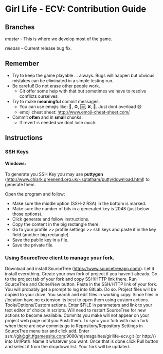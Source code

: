 # Girl Life - ECV: Contribution Guide

## Branches

*master*  - This is where we develop most of the game.

*release* - Current release bug fix.

## Remember

- Try to keep the game playable ... always. Bugs will happen but obvious mistakes can be eliminated in a simple testing run.
- Be careful! Do not erase other people work. 
    - Git offer some help with that but sometimes we have to resolve conflicts ourselves.
- Try to make **meaningful** commit messages.
    - You can use emojis like: :wrench:, :recycle:, :new:, :x:, :shower:. Just dont overload :smile:
    - emoji cheat sheet: http://www.emoji-cheat-sheet.com/
- Commit **often** and in **small** chunks. 
    - If revert is needed we dont lose much.

## Instructions

### SSH Keys

#### Windows:

To generate you SSH Key you may use **puttygen** (http://www.chiark.greenend.org.uk/~sgtatham/putty/download.html)  to generate them.

Open the program and follow:

- Make sure the middle option (SSH-2 RSA) in the bottom is marked.
- Make sure the number of bits in a generated key is 2048 (just below those options).
- Click generate and follow instructions.
- Copy the content in the big rectangle there.
- Go to your profile >> profile settings >> ssh keys and paste it in the key field (another big rectangle).
- Save the public key in a file.
- Save the private file.

### Using SourceTree client to manage your fork.

Download and install SourceTree (https://www.sourcetreeapp.com/). Let it install everything.
Create your own fork of project if you haven't already. 
Go to the project tab of your fork and copy SSH/HTTP link there.
Run SourceTree and Clone/New button. Paste in the SSH/HTTP link of your fork. You will probably get a prompt to log into GitLab. Do so. Project files will be copied to your drive.
You search and edit files in working copy. 
Since files in /location have no extension its best to open them using custom actions. Tools/Options/Custom actions. Enter $FILE in parameters and link to your text editor of choice in scripts. Will need to restart SourceTree for new actions to become available.
Commits you make will not appear on your project web page until you Push them.
To sync your fork with main fork when there are new commits go to Repository/Repository Settings in SourceTree menu bar and click add. Enter ssh://git@git.tfgamessite.com:9000/mjsmagalhes/girllife-ecv.git (or http://) into Url/Path. Name it whatever you want. Once that is done click Pull button and select it from the dropdown list. Your fork will be updated.